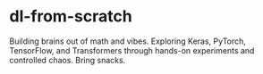 # dl-from-scratch
Building brains out of math and vibes. Exploring Keras, PyTorch, TensorFlow, and Transformers through hands-on experiments and controlled chaos. Bring snacks.
